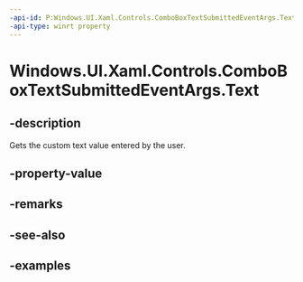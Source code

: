 ```yaml
---
-api-id: P:Windows.UI.Xaml.Controls.ComboBoxTextSubmittedEventArgs.Text
-api-type: winrt property
---
```


<!-- Property syntax.
public string Text { get; }
-->

# Windows.UI.Xaml.Controls.ComboBoxTextSubmittedEventArgs.Text

## -description
Gets the custom text value entered by the user.

## -property-value

## -remarks

## -see-also

## -examples

